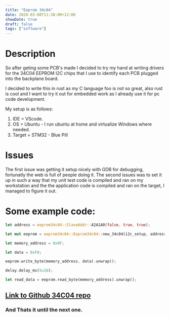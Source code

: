 ```yaml
---
title: "Eeprom 34c04"
date: 2020-03-08T11:38:00+12:00
showDate: true
draft: false
tags: ["software"]
---
```


# Description

So after geting some PCB's made I decided to try my hand at writing drivers for the 34C04 EEPROM
I2C chips that I use to identify each PCB plugged into the backplane board.

I decided to write this in rust as my C language foo is not so great, also rust is cool 
and I want to try it out for embedded work as I already use it for pc code development.

My setup is as follows:

1. IDE = VScode.
2. OS = Ubuntu - I run ubuntu at home and virtualize Windows where needed.
3. Target = STM32 - Blue Pill

# Issues

The first issue was getting it setup nicely with GDB for debugging, fortunatly the web is full of people doing it.
The second issues was to set it up in such a way that my unit test code is compiled and ran on my workstation and the
the application code is compiled and ran on the target, I managed to figure it out.

# Some example code:

```rust
let address = eeprom34c04::SlaveAddr::A2A1A0(false, true, true);

let mut eeprom = eeprom34c04::Eeprom34c04::new_34c04(i2c_setup, address);

let memory_address = 0x0F;

let data = 0xF0;

eeprom.write_byte(memory_address, data).unwrap();

delay.delay_ms(5u16);

let read_data = eeprom.read_byte(memory_address).unwrap();
```

## [Link to Github 34C04 repo](https://github.com/waynedupreez1/eeprom34c04-rs)

### __And Thats it until the next one.__